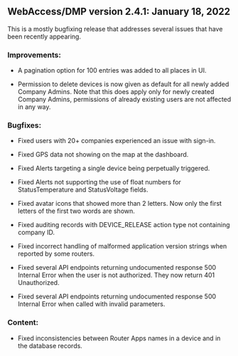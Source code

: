 ## WebAccess/DMP version 2.4.1: January 18, 2022

This is a mostly bugfixing release that addresses several issues that have been recently appearing.

### Improvements:

* A pagination option for 100 entries was added to all places in UI.

* Permission to delete devices is now given as default for all newly added Company Admins. Note that this does apply only for newly created Company Admins, permissions of already existing users are not affected in any way.


### Bugfixes:

* Fixed users with 20+ companies experienced an issue with sign-in.

* Fixed GPS data not showing on the map at the dashboard.

* Fixed Alerts targeting a single device being perpetually triggered.

* Fixed Alerts not supporting the use of float numbers for StatusTemperature and StatusVoltage fields.

* Fixed avatar icons that showed more than 2 letters. Now only the first letters of the first two words are shown.

* Fixed auditing records with DEVICE_RELEASE action type not containing company ID.

* Fixed incorrect handling of malformed application version strings when reported by some routers.

* Fixed several API endpoints returning undocumented response 500 Internal Error when the user is not authorized. They now return 401 Unauthorized.

* Fixed several API endpoints returning undocumented response 500 Internal Error when called with invalid parameters.

### Content:

* Fixed inconsistencies between Router Apps names in a device and in the database records.
  